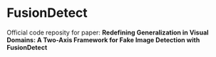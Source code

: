 # FusionDetect
Official code reposity for paper: **Redefining Generalization in Visual Domains: A Two-Axis Framework for Fake Image Detection with FusionDetect**
